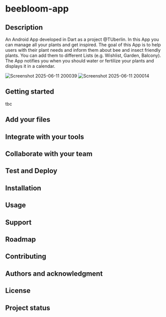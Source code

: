 # beebloom-app

## Description
An Android App developed in Dart as a project @TUberlin.
In this App you can manage all your plants and get inspired.
The goal of this App is to help users with their plant needs and inform them about bee and insect friendly plants.
You can add them to different Lists (e.g. Wishlist, Garden, Balcony).
The App notifies you when you should water or fertilize your plants and displays it in a calendar.

![Screenshot 2025-06-11 200039](https://github.com/user-attachments/assets/fb612878-235a-4c25-8456-37bc44e172f6)
![Screenshot 2025-06-11 200014](https://github.com/user-attachments/assets/a237bd80-54ab-45fb-89d7-135647c6dead)

## Getting started
tbc

## Add your files



## Integrate with your tools


## Collaborate with your team

## Test and Deploy

## Installation


## Usage


## Support

## Roadmap

## Contributing

## Authors and acknowledgment

## License

## Project status

